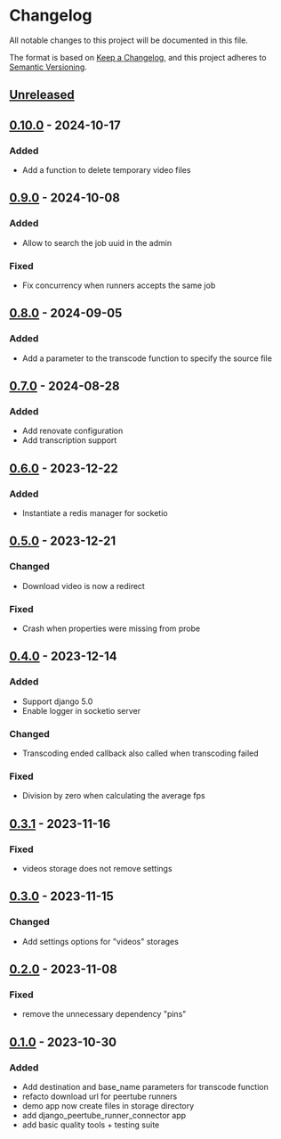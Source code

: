 # Changelog

All notable changes to this project will be documented in this file.

The format is based on
[Keep a Changelog](https://keepachangelog.com/en/1.0.0/),
and this project adheres to
[Semantic Versioning](https://semver.org/spec/v2.0.0.html).

## [Unreleased]

## [0.10.0] - 2024-10-17

### Added

- Add a function to delete temporary video files

## [0.9.0] - 2024-10-08

### Added

- Allow to search the job uuid in the admin

### Fixed

- Fix concurrency when runners accepts the same job

## [0.8.0] - 2024-09-05

### Added

- Add a parameter to the transcode function to specify the source file

## [0.7.0] - 2024-08-28

### Added

- Add renovate configuration
- Add transcription support

## [0.6.0] - 2023-12-22

### Added

- Instantiate a redis manager for socketio

## [0.5.0] - 2023-12-21

### Changed

- Download video is now a redirect

### Fixed

- Crash when properties were missing from probe

## [0.4.0] - 2023-12-14

### Added

- Support django 5.0
- Enable logger in socketio server

### Changed

- Transcoding ended callback also called when transcoding failed

### Fixed

- Division by zero when calculating the average fps

## [0.3.1] - 2023-11-16

### Fixed

- videos storage does not remove settings

## [0.3.0] - 2023-11-15

### Changed

- Add settings options for "videos" storages

## [0.2.0] - 2023-11-08

### Fixed

- remove the unnecessary dependency "pins"

## [0.1.0] - 2023-10-30

### Added

- Add destination and base_name parameters for transcode function
- refacto download url for peertube runners
- demo app now create files in storage directory
- add django_peertube_runner_connector app
- add basic quality tools + testing suite 

[unreleased]: https://github.com/openfun/django-peertube-runner-connector/compare/v0.10.0...main
[0.10.0]: https://github.com/openfun/django-peertube-runner-connector/compare/v0.9.0...v0.10.0
[0.9.0]: https://github.com/openfun/django-peertube-runner-connector/compare/v0.8.0...v0.9.0
[0.8.0]: https://github.com/openfun/django-peertube-runner-connector/compare/v0.7.0...v0.8.0
[0.7.0]: https://github.com/openfun/django-peertube-runner-connector/compare/v0.6.0...v0.7.0
[0.6.0]: https://github.com/openfun/django-peertube-runner-connector/compare/v0.5.0...v0.6.0
[0.5.0]: https://github.com/openfun/django-peertube-runner-connector/compare/v0.4.0...v0.5.0
[0.4.0]: https://github.com/openfun/django-peertube-runner-connector/compare/v0.3.1...v0.4.0
[0.3.1]: https://github.com/openfun/django-peertube-runner-connector/compare/v0.3.0...v0.3.1
[0.3.0]: https://github.com/openfun/django-peertube-runner-connector/compare/v0.2.0...v0.3.0
[0.2.0]: https://github.com/openfun/django-peertube-runner-connector/compare/v0.1.0...v0.2.0
[0.1.0]: https://github.com/openfun/django-peertube-runner-connector/compare/9e5f8ab06a66d500614003ac0cbf0bb874304de0...v0.1.0
